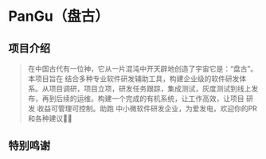 # PanGu（盘古）

## 项目介绍
> 在中国古代有一位神，它从一片混沌中开天辟地创造了宇宙它是：“盘古”。本项目旨在 结合多种专业软件研发辅助工具，构建企业级的软件研发体系。从项目调研，项目立项，研发任务跟踪，集成测试，灰度测试到线上发布，再到后续的运维。构建一个完成的有机系统，让工作高效，让项目 研发 收益可管理可控制。助跑 中小微软件研发企业，为爱发电，欢迎你的PR和各种建议👏🏻

## 特别鸣谢
